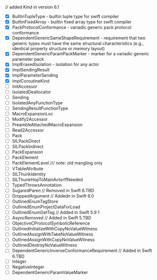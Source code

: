 // added Kind in version 6.1
- [x] BuiltinTupleType - builtin tuple type for swift compiler
- [x] BuiltinFixedArray - builtin fixed array type for swift compiler
- [x] PackProtocolConformance - variadic generic pack protocol conformance
- [x] DependentGenericSameShapeRequirement - requirement that two generic types must have the same structural characteristics (e.g., identical property structure or memory layout)
- [x] DependentGenericParamPackMarker - marker for a variadic generic parameter pack
- [x] ImplErasedIsolation - isolation for any actor
- [x] ImplSendingResult
- [x] ImplParameterSending
- [x] ImplCoroutineKind
- [ ] InitAccessor
- [ ] IsolatedDeallocator
- [ ] Sending
- [ ] IsolatedAnyFunctionType
- [ ] SendingResultFunctionType
- [ ] MacroExpansionLoc
- [ ] Modify2Accessor
- [ ] PreambleAttachedMacroExpansion
- [ ] Read2Accessor
- [ ] Pack
- [ ] SILPackDirect
- [ ] SILPackIndirect
- [ ] PackExpansion
- [ ] PackElement
- [ ] PackElementLevel
/// note: old mangling only
- [ ] VTableAttribute
- [ ] SILThunkIdentity
- [ ] SILThunkHopToMainActorIfNeeded
- [ ] TypedThrowsAnnotation
- [ ] SugaredParen // Removed in Swift 6.TBD
- [ ] DroppedArgument
// Addedn in Swift 6.0
- [ ] OutlinedEnumTagStore
- [ ] OutlinedEnumProjectDataForLoad
- [ ] OutlinedEnumGetTag
// Added in Swift 5.9 1
- [ ] AsyncRemoved
// Added in Swift 5.TBD
- [ ] ObjectiveCProtocolSymbolicReference
- [ ] OutlinedInitializeWithCopyNoValueWitness
- [ ] OutlinedAssignWithTakeNoValueWitness
- [ ] OutlinedAssignWithCopyNoValueWitness
- [ ] OutlinedDestroyNoValueWitness
- [ ] DependentGenericInverseConformanceRequirement
// Added in Swift 6.TBD
- [ ] Integer
- [ ] NegativeInteger
- [ ] DependentGenericParamValueMarker

